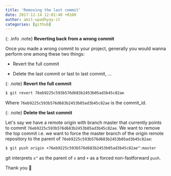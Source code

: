 ```yaml
---
title: 'Removing the last commit'
date: 2017-12-14 12:01:40 +0100
author: amit-upadhyay-it
categories: [github]
---
```


{: .info .note}
**Reverting back from a wrong commit**

Once you made a wrong commit to your project, generally you would wanna perform one among these two things:

- Revert the full commit

- Delete the last commit or last to last commit, ...


{: .note}
**Revert the full commit**

```sh
$ git revert 76eb9225c593b576d683b2453b05ad3b45c82ae
```
Where `76eb9225c593b576d683b2453b05ad3b45c82ae` is the commit_id.

{: .note}
**Delete the last commit**

Let's say we have a remote origin with branch master that currently points to commit `76eb9225c593b576d683b2453b05ad3b45c82ae`. We want to remove the top commit i.e. we want to force the master branch of the origin remote repository to the parent of `76eb9225c593b576d683b2453b05ad3b45c82ae`:

```sh
$ git push origin +76eb9225c593b576d683b2453b05ad3b45c82ae^:master
```

git interprets `x^` as the parent of `x` and `+` as a forced non-fastforward `push`.

Thank you 👏
